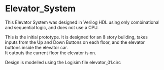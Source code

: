 # Elevator_System

This Elevator System was designed in Verilog HDL using only combinational and sequential logic, and does not use a CPU.

This is the initial prototype. It is designed for an 8 story building, takes inputs from the Up and Down Buttons on each floor, and the elevator buttons inside the elevator car.  
It outputs the current floor the elevator is on.

Design is modelled using the Logisim file elevator_01.circ 

